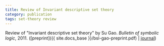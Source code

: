 ```yaml
---
title: Review of Invariant descriptive set theory
category: publication
tags: set-theory review
---
```


Review of "Invariant descriptive set theory" by Su Gao. *Bulletin of symbolic logic*, 2011. ([preprint]({{ site.docs_base }}/bsl-gao-preprint.pdf) \| [journal](http://dx.doi.org/10.2178/bsl/1305810914))
